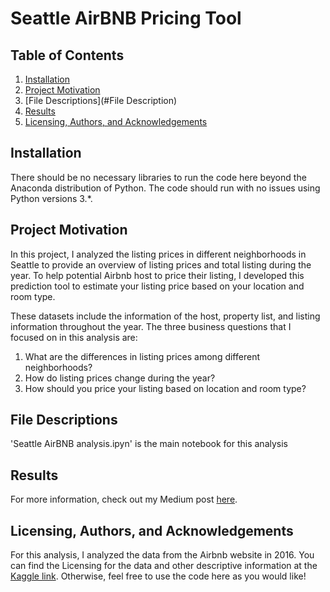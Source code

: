 # Seattle AirBNB Pricing Tool

## Table of Contents
1. [Installation](#Installation)
2. [Project Motivation](#Project_Motivation)
3. [File Descriptions](#File Description)
4. [Results](#Results)
5. [Licensing, Authors, and Acknowledgements](#Licensing,_Authors,_and_Acknowledgements)

## Installation

There should be no necessary libraries to run the code here beyond the Anaconda distribution of Python. The code should run with no issues using Python versions 3.*.

## Project Motivation

In this project, I analyzed the listing prices in different neighborhoods in Seattle to provide an overview of listing prices and total listing during the year. To help potential Airbnb host to price their listing, I developed this prediction tool to estimate your listing price based on your location and room type. 

These datasets include the information of the host, property list, and listing information throughout the year. The three business questions that I focused on in this analysis are:

1.	What are the differences in listing prices among different neighborhoods?
2.	How do listing prices change during the year?
3.	How should you price your listing based on location and room type?

## File Descriptions
'Seattle AirBNB analysis.ipyn' is the main notebook for this analysis

## Results
For more information, check out my Medium post [here](https://drboli.medium.com/thinking-about-listing-your-airbnb-in-seattle-check-out-this-pricing-tool-first-3f42f42f33ec).

## Licensing, Authors, and Acknowledgements
For this analysis, I analyzed the data from the Airbnb website in 2016. You can find the Licensing for the data and other descriptive information at the [Kaggle link](https://www.kaggle.com/airbnb/seattle). Otherwise, feel free to use the code here as you would like!
